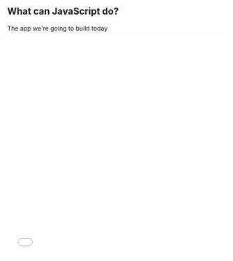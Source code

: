 ## What can JavaScript do?

The app we're going to build today

<iframe height='500' scrolling='no' title='Intro to JS Dog App' src='//codepen.io/k80bowman/embed/JajvKW/?height=500&theme-id=0&default-tab=result&embed-version=2' frameborder='no' allowtransparency='true' allowfullscreen='true' style='width: 100%;'>See the Pen <a href='https://codepen.io/k80bowman/pen/JajvKW/'>Intro to JS Dog App</a> by Katy Bowman (<a href='https://codepen.io/k80bowman'>@k80bowman</a>) on <a href='https://codepen.io'>CodePen</a>.
</iframe>